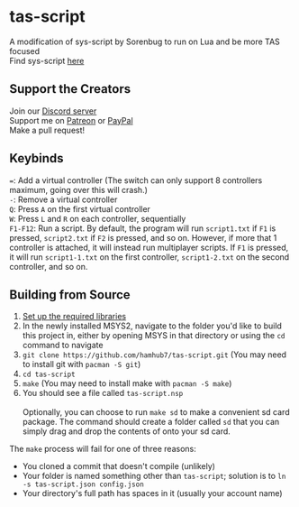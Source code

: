 # tas-script
A modification of sys-script by Sorenbug to run on Lua and be more TAS focused\
Find sys-script [here](https://github.com/sorenbug/sys-script)

## Support the Creators
Join our [Discord server](https://discord.gg/HSPrhX8)\
Support me on [Patreon](https://www.patreon.com/aaronhh) or [PayPal](https://www.paypal.me/aaronhamhub)\
Make a pull request!

## Keybinds
`=`: Add a virtual controller (The switch can only support 8 controllers maximum, going over this will crash.)  
`-`: Remove a virtual controller  
`Q`: Press `A` on the first virtual controller  
`W`: Press `L` and `R` on each controller, sequentially  
`F1-F12`: Run a script. By default, the program will run `script1.txt` if `F1` is pressed, `script2.txt` if `F2` is pressed, and so on. However, if more that 1 controller is attached, it will instead run multiplayer scripts. If `F1` is pressed, it will run `script1-1.txt` on the first controller, `script1-2.txt` on the second controller, and so on.

## Building from Source
1. [Set up the required libraries](https://switchbrew.org/wiki/Setting_up_Development_Environment)
2. In the newly installed MSYS2, navigate to the folder you'd like to build this project in, either by opening MSYS in that directory or using the `cd` command to navigate
3. `git clone https://github.com/hamhub7/tas-script.git` (You may need to install git with `pacman -S git`)
4. `cd tas-script`
5. `make` (You may need to install make with `pacman -S make`)
6. You should see a file called `tas-script.nsp`
\
\
Optionally, you can choose to run `make sd` to make a convenient sd card package. The command should create a folder called `sd` that you can simply drag and drop the contents of onto your sd card.

The `make` process will fail for one of three reasons:
- You cloned a commit that doesn't compile (unlikely)
- Your folder is named something other than `tas-script`; solution is to `ln -s tas-script.json config.json`
- Your directory's full path has spaces in it (usually your account name)
